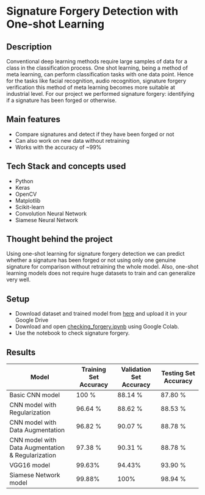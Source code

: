 # Signature Forgery Detection with One-shot Learning

## Description

Conventional deep learning methods require large samples of data for a class in the classification process. One shot learning, being a method of meta learning, can perform classification tasks with one data point. Hence for the tasks like facial recognition, audio recognition, signature forgery verification this method of meta learning becomes more suitable at industrial level. For our project we performed signature forgery: identifying if a signature has been forged or otherwise.

## Main features

- Compare signatures and detect if they have been forged or not
- Can also work on new data without retraining
- Works with the accuracy of ~99%

## Tech Stack and concepts used

- Python
- Keras
- OpenCV
- Matplotlib
- Scikit-learn
- Convolution Neural Network
- Siamese Neural Network

## Thought behind the project

Using one-shot learning for signature forgery detection we can predict whether a signature has been forged or not using only one genuine signature for comparison without retraining the whole model. Also, one-shot learning models does not require huge datasets to train and can generalize very well.

## Setup

- Download dataset and trained model from [here](https://drive.google.com/drive/folders/1RNOg9Au19eSA5xKd-Sx_GdAm6k1j-fCQ?usp=sharing) and upload it in your Google Drive
- Download and open [checking_forgery.ipynb](https://github.com/anuj0721/one-shot-signature-forgery-detection/blob/main/checking_forgery.ipynb) using Google Colab.
- Use the notebook to check signature forgery.

## Results

| Model                                             | Training Set Accuracy | Validation Set Accuracy | Testing Set Accuracy |
| ------------------------------------------------- | --------------------- | ----------------------- | -------------------- |
| Basic CNN model                                   | 100 %                 | 88.14 %                 | 87.80 %              |
| CNN model with Regularization                     | 96.64 %               | 88.62 %                 | 88.53 %              |
| CNN model with Data Augmentation                  | 96.82 %               | 90.07 %                 | 88.78 %              |
| CNN model with Data Augmentation & Regularization | 97.38 %               | 90.31 %                 | 88.78 %              |
| VGG16 model                                       | 99.63%                | 94.43%                  | 93.90 %              |
| Siamese Network model                             | 99.88%                | 100%                    | 98.94 %              |
